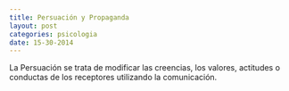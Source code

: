 ```yaml
---
title: Persuación y Propaganda
layout: post
categories: psicologia
date: 15-30-2014
---
```


La Persuación se trata de modificar las creencias, los valores, actitudes o conductas de los receptores utilizando la comunicación.
